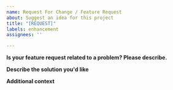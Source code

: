 ```yaml
---
name: Request For Change / Feature Request
about: Suggest an idea for this project
title: "[REQUEST]"
labels: enhancement
assignees: ''

---
```


**Is your feature request related to a problem? Please describe.**

**Describe the solution you'd like**

**Additional context**
